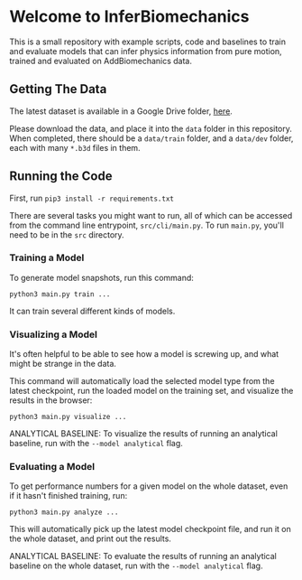 # Welcome to InferBiomechanics

This is a small repository with example scripts, code and baselines to train and evaluate models that can infer 
physics information from pure motion, trained and evaluated on AddBiomechanics data.

## Getting The Data

The latest dataset is available in a Google Drive folder, [here](https://drive.google.com/drive/u/1/folders/1x_ys7vN0wPn23IjIQkbLGYpvLf9HFXkv).

Please download the data, and place it into the `data` folder in this repository. When completed, there should be a `data/train` folder, and a `data/dev` folder, each with many `*.b3d` files in them.

## Running the Code

First, run `pip3 install -r requirements.txt`

There are several tasks you might want to run, all of which can be accessed from the command line entrypoint, `src/cli/main.py`. To run `main.py`, you'll need to be in the `src` directory.

### Training a Model

To generate model snapshots, run this command:

`python3 main.py train ...`

It can train several different kinds of models.

### Visualizing a Model

It's often helpful to be able to see how a model is screwing up, and what might be strange in the data.

This command will automatically load the selected model type from the latest checkpoint, run the loaded model on the training set, and visualize the results in the browser:

`python3 main.py visualize ...`

ANALYTICAL BASELINE: To visualize the results of running an analytical baseline, run with the `--model analytical` flag.

### Evaluating a Model

To get performance numbers for a given model on the whole dataset, even if it hasn't finished training, run:

`python3 main.py analyze ...`

This will automatically pick up the latest model checkpoint file, and run it on the whole dataset, and print out the results.

ANALYTICAL BASELINE: To evaluate the results of running an analytical baseline on the whole dataset, run with the `--model analytical` flag.
